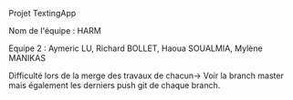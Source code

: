 Projet TextingApp

Nom de l'équipe : HARM

Equipe 2 : Aymeric LU, Richard BOLLET, Haoua SOUALMIA, Mylène MANIKAS

Difficulté lors de la merge des travaux de chacun-> Voir la branch master mais également les derniers push git de chaque branch.   
